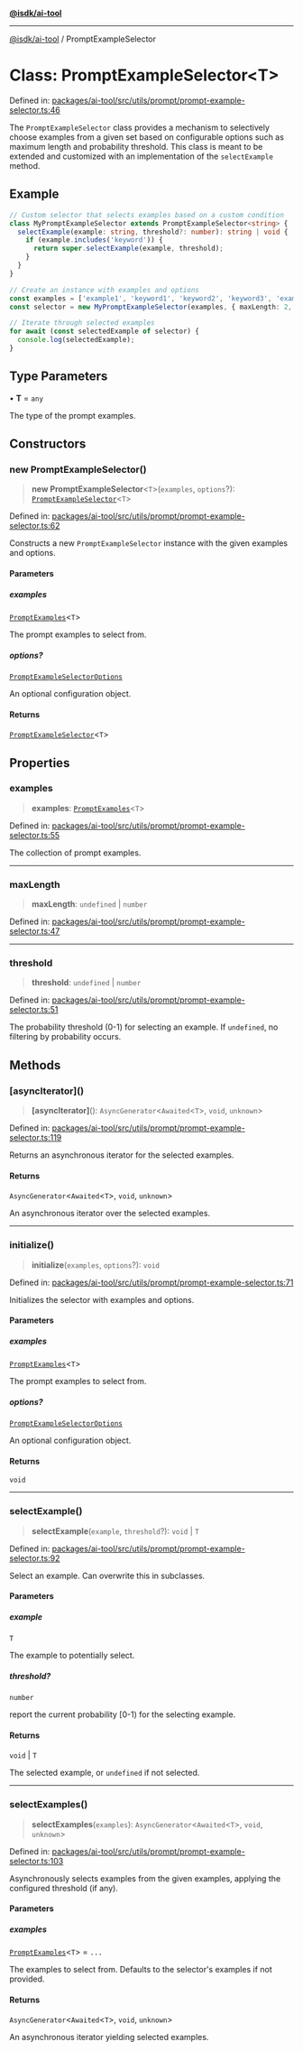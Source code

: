 [**@isdk/ai-tool**](../README.md)

***

[@isdk/ai-tool](../globals.md) / PromptExampleSelector

# Class: PromptExampleSelector\<T\>

Defined in: [packages/ai-tool/src/utils/prompt/prompt-example-selector.ts:46](https://github.com/isdk/ai-tool.js/blob/c084189f913fb955b91b492de68bd07ce78f8c82/src/utils/prompt/prompt-example-selector.ts#L46)

The `PromptExampleSelector` class provides a mechanism to selectively choose examples from a given set based on
configurable options such as maximum length and probability threshold. This class is meant to be extended and customized
with an implementation of the `selectExample` method.

## Example

```ts
// Custom selector that selects examples based on a custom condition
class MyPromptExampleSelector extends PromptExampleSelector<string> {
  selectExample(example: string, threshold?: number): string | void {
    if (example.includes('keyword')) {
      return super.selectExample(example, threshold);
    }
  }
}

// Create an instance with examples and options
const examples = ['example1', 'keyword1', 'keyword2', 'keyword3', 'example2', 'keyword4'];
const selector = new MyPromptExampleSelector(examples, { maxLength: 2, threshold: 0.8 });

// Iterate through selected examples
for await (const selectedExample of selector) {
  console.log(selectedExample);
}
```

## Type Parameters

• **T** = `any`

The type of the prompt examples.

## Constructors

### new PromptExampleSelector()

> **new PromptExampleSelector**\<`T`\>(`examples`, `options`?): [`PromptExampleSelector`](PromptExampleSelector.md)\<`T`\>

Defined in: [packages/ai-tool/src/utils/prompt/prompt-example-selector.ts:62](https://github.com/isdk/ai-tool.js/blob/c084189f913fb955b91b492de68bd07ce78f8c82/src/utils/prompt/prompt-example-selector.ts#L62)

Constructs a new `PromptExampleSelector` instance with the given examples and options.

#### Parameters

##### examples

[`PromptExamples`](../type-aliases/PromptExamples.md)\<`T`\>

The prompt examples to select from.

##### options?

[`PromptExampleSelectorOptions`](../interfaces/PromptExampleSelectorOptions.md)

An optional configuration object.

#### Returns

[`PromptExampleSelector`](PromptExampleSelector.md)\<`T`\>

## Properties

### examples

> **examples**: [`PromptExamples`](../type-aliases/PromptExamples.md)\<`T`\>

Defined in: [packages/ai-tool/src/utils/prompt/prompt-example-selector.ts:55](https://github.com/isdk/ai-tool.js/blob/c084189f913fb955b91b492de68bd07ce78f8c82/src/utils/prompt/prompt-example-selector.ts#L55)

The collection of prompt examples.

***

### maxLength

> **maxLength**: `undefined` \| `number`

Defined in: [packages/ai-tool/src/utils/prompt/prompt-example-selector.ts:47](https://github.com/isdk/ai-tool.js/blob/c084189f913fb955b91b492de68bd07ce78f8c82/src/utils/prompt/prompt-example-selector.ts#L47)

***

### threshold

> **threshold**: `undefined` \| `number`

Defined in: [packages/ai-tool/src/utils/prompt/prompt-example-selector.ts:51](https://github.com/isdk/ai-tool.js/blob/c084189f913fb955b91b492de68bd07ce78f8c82/src/utils/prompt/prompt-example-selector.ts#L51)

The probability threshold (0-1) for selecting an example. If `undefined`, no filtering by probability occurs.

## Methods

### \[asyncIterator\]()

> **\[asyncIterator\]**(): `AsyncGenerator`\<`Awaited`\<`T`\>, `void`, `unknown`\>

Defined in: [packages/ai-tool/src/utils/prompt/prompt-example-selector.ts:119](https://github.com/isdk/ai-tool.js/blob/c084189f913fb955b91b492de68bd07ce78f8c82/src/utils/prompt/prompt-example-selector.ts#L119)

Returns an asynchronous iterator for the selected examples.

#### Returns

`AsyncGenerator`\<`Awaited`\<`T`\>, `void`, `unknown`\>

An asynchronous iterator over the selected examples.

***

### initialize()

> **initialize**(`examples`, `options`?): `void`

Defined in: [packages/ai-tool/src/utils/prompt/prompt-example-selector.ts:71](https://github.com/isdk/ai-tool.js/blob/c084189f913fb955b91b492de68bd07ce78f8c82/src/utils/prompt/prompt-example-selector.ts#L71)

Initializes the selector with examples and options.

#### Parameters

##### examples

[`PromptExamples`](../type-aliases/PromptExamples.md)\<`T`\>

The prompt examples to select from.

##### options?

[`PromptExampleSelectorOptions`](../interfaces/PromptExampleSelectorOptions.md)

An optional configuration object.

#### Returns

`void`

***

### selectExample()

> **selectExample**(`example`, `threshold`?): `void` \| `T`

Defined in: [packages/ai-tool/src/utils/prompt/prompt-example-selector.ts:92](https://github.com/isdk/ai-tool.js/blob/c084189f913fb955b91b492de68bd07ce78f8c82/src/utils/prompt/prompt-example-selector.ts#L92)

Select an example. Can overwrite this in subclasses.

#### Parameters

##### example

`T`

The example to potentially select.

##### threshold?

`number`

report the current probability [0-1) for the selecting example.

#### Returns

`void` \| `T`

The selected example, or `undefined` if not selected.

***

### selectExamples()

> **selectExamples**(`examples`): `AsyncGenerator`\<`Awaited`\<`T`\>, `void`, `unknown`\>

Defined in: [packages/ai-tool/src/utils/prompt/prompt-example-selector.ts:103](https://github.com/isdk/ai-tool.js/blob/c084189f913fb955b91b492de68bd07ce78f8c82/src/utils/prompt/prompt-example-selector.ts#L103)

Asynchronously selects examples from the given examples, applying the configured threshold (if any).

#### Parameters

##### examples

[`PromptExamples`](../type-aliases/PromptExamples.md)\<`T`\> = `...`

The examples to select from. Defaults to the selector's examples if not provided.

#### Returns

`AsyncGenerator`\<`Awaited`\<`T`\>, `void`, `unknown`\>

An asynchronous iterator yielding selected examples.
